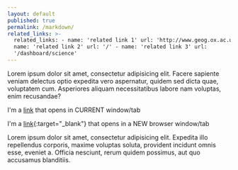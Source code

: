 ```yaml
---
layout: default
published: true
permalink: /markdown/
related_links: >-
  related_links: - name: 'related link 1' url: 'http://www.geog.ox.ac.uk' -
  name: 'related link 2' url: '/' - name: 'related link 3' url:
  '/dashboard/science'
---
```


Lorem ipsum dolor sit amet, consectetur adipisicing elit. Facere sapiente veniam delectus optio expedita vero aspernatur, quidem sed dicta quae, voluptatem cum. Asperiores aliquam necessitatibus labore nam voluptas, enim recusandae?

I'm a [link](http://www.google.com) that opens in CURRENT window/tab

I'm a [link](http://www.google.com){:target="_blank"} that opens in a NEW browser window/tab

Lorem ipsum dolor sit amet, consectetur adipisicing elit. Expedita illo repellendus corporis, maxime voluptas soluta, provident incidunt omnis esse, eveniet a. Officia nesciunt, rerum quidem possimus, aut quo accusamus blanditiis.
